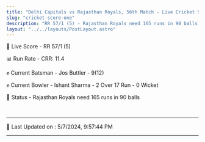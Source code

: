 ```yaml
---
title: "Delhi Capitals vs Rajasthan Royals, 56th Match - Live Cricket Score"
slug: "cricket-score-one"
description: "RR 57/1 (5) - Rajasthan Royals need 165 runs in 90 balls."
layout: "../../layouts/PostLayout.astro"
---
```


🔴 Live Score - RR 57/1 (5)  

📊 Run Rate - CRR: 11.4  

✊ Current Batsman - Jos Buttler - 9(12)  

✊ Current Bowler - Ishant Sharma - 2 Over 17 Run - 0 Wicket  

📑 Status - Rajasthan Royals need 165 runs in 90 balls

<br />

***

📝 Last Updated on : 5/7/2024, 9:57:44 PM

***

